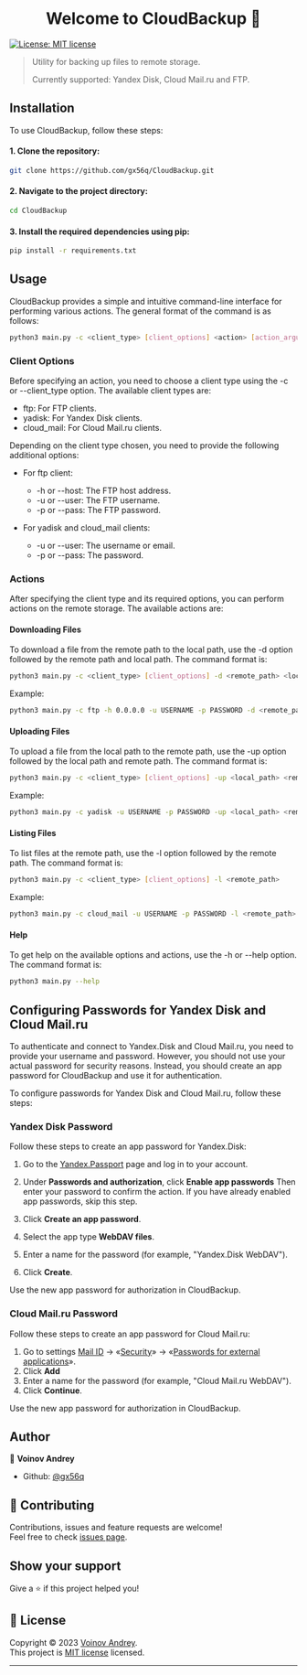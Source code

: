 <h1 align="center">Welcome to CloudBackup 👋</h1>
<p>
  <a href="https://github.com/gx56q/CloudBackup/blob/master/LICENSE" target="_blank">
    <img alt="License: MIT license" src="https://img.shields.io/badge/License-MIT license-yellow.svg" />
  </a>
</p>

> Utility for backing up files to remote storage.
> 
> Currently supported: Yandex Disk, Cloud Mail.ru and FTP.

## Installation
To use CloudBackup, follow these steps:

#### 1. Clone the repository:
```sh
git clone https://github.com/gx56q/CloudBackup.git
```
#### 2. Navigate to the project directory:
```sh
cd CloudBackup
```
#### 3. Install the required dependencies using pip:
```sh
pip install -r requirements.txt
```

## Usage

CloudBackup provides a simple and intuitive command-line interface for performing various actions. The general format of the command is as follows:

```sh
python3 main.py -c <client_type> [client_options] <action> [action_arguments]
```

### Client Options
Before specifying an action, you need to choose a client type using the -c or --client_type option. The available client types are:

- ftp: For FTP clients.
- yadisk: For Yandex Disk clients.
- cloud_mail: For Cloud Mail.ru clients.

Depending on the client type chosen, you need to provide the following additional options:

- For ftp client:
    - -h or --host: The FTP host address.
    - -u or --user: The FTP username.
    - -p or --pass: The FTP password.

 
- For yadisk and cloud_mail clients:

    - -u or --user: The username or email.
    - -p or --pass: The password.

### Actions
After specifying the client type and its required options, you can perform actions on the remote storage. The available actions are:

#### Downloading Files
To download a file from the remote path to the local path, use the -d option followed by the remote path and local path. The command format is:

```sh
python3 main.py -c <client_type> [client_options] -d <remote_path> <local_path>
```

Example:

```sh
python3 main.py -c ftp -h 0.0.0.0 -u USERNAME -p PASSWORD -d <remote_path> <local_path>
```
#### Uploading Files
To upload a file from the local path to the remote path, use the -up option followed by the local path and remote path. The command format is:

```sh
python3 main.py -c <client_type> [client_options] -up <local_path> <remote_path>
```
Example:

```sh
python3 main.py -c yadisk -u USERNAME -p PASSWORD -up <local_path> <remote_path>
```
#### Listing Files
To list files at the remote path, use the -l option followed by the remote path. The command format is:

```sh
python3 main.py -c <client_type> [client_options] -l <remote_path>
```
Example:

```sh
python3 main.py -c cloud_mail -u USERNAME -p PASSWORD -l <remote_path>
```

#### Help

To get help on the available options and actions, use the -h or --help option. The command format is:

```sh
python3 main.py --help
```

## Configuring Passwords for Yandex Disk and Cloud Mail.ru
To authenticate and connect to Yandex.Disk and Cloud Mail.ru, you need to provide your username and password. However, you should not use your actual password for security reasons. Instead, you should create an app password for CloudBackup and use it for authentication.

To configure passwords for Yandex Disk and Cloud Mail.ru, follow these steps:

### Yandex Disk Password

Follow these steps to create an app password for Yandex.Disk:

1. Go to the [Yandex.Passport](https://passport.yandex.com/profile) page and log in to your account.

2. Under __Passwords and authorization__, click __Enable app passwords__ Then enter your password to confirm the action. If you have already enabled app passwords, skip this step.

3. Click __Create an app password__.

4. Select the app type __WebDAV files__.

5. Enter a name for the password (for example, "Yandex.Disk WebDAV").

6. 	Click __Create__.

Use the new app password for authorization in CloudBackup.

### Cloud Mail.ru Password

Follow these steps to create an app password for Cloud Mail.ru:

1. Go to settings [Mail ID](https://id.mail.ru/) → «[Security](https://id.mail.ru/security)» → «[Passwords for external applications](https://account.mail.ru/user/2-step-auth/passwords/)».
2. Click __Add__
3. Enter a name for the password (for example, "Cloud Mail.ru WebDAV").
4. Click __Continue__.

Use the new app password for authorization in CloudBackup.

## Author

👤 **Voinov Andrey**

* Github: [@gx56q](https://github.com/gx56q)

## 🤝 Contributing

Contributions, issues and feature requests are welcome!<br />Feel free to check [issues page](https://github.com/gx56q/CloudBackup/issues). 

## Show your support

Give a ⭐️ if this project helped you!

## 📝 License

Copyright © 2023 [Voinov Andrey](https://github.com/gx56q).<br />
This project is [MIT license](https://github.com/gx56q/CloudBackup/blob/master/LICENSE) licensed.

***
